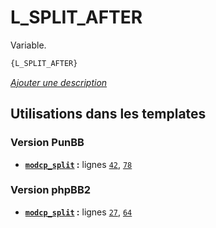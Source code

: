 # L_SPLIT_AFTER


Variable.

```html
{L_SPLIT_AFTER}
```

[*Ajouter une description*](https://fa-tvars.appspot.com/var/L_SPLIT_AFTER)

## Utilisations dans les templates

### Version PunBB
* __[`modcp_split`](../tpl/var/punbb/modcp_split.md#readme) :__ lignes [`42`](../tpl/src/punbb/modcp_split.tpl#L42), [`78`](../tpl/src/punbb/modcp_split.tpl#L78)

### Version phpBB2
* __[`modcp_split`](../tpl/var/subsilver/modcp_split.md#readme) :__ lignes [`27`](../tpl/src/subsilver/modcp_split.tpl#L27), [`64`](../tpl/src/subsilver/modcp_split.tpl#L64)